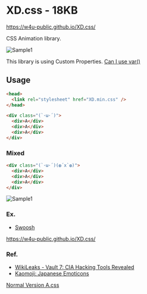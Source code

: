 # XD.css - 18KB
<https://w4u-public.github.io/XD.css/>

CSS Animation library.

![Sample1](https://w4u-public.github.io/XD.css/img/ex_logo.png)

This library is using Custom Properties. [Can I use var()](https://caniuse.com/#search=var())

## Usage
````html
<head>
  <link rel="stylesheet" href="XD.min.css" />
</head>
````

````html
<div class="(`･ω･´)">
  <div>A</div>
  <div>A</div>
  <div>A</div>
</div>
````
### Mixed
````html
<div class="(`･ω･´)(◍´x`◍)">
  <div>A</div>
  <div>A</div>
  <div>A</div>
</div>
````
![Sample1](https://w4u-public.github.io/XD.css/img/ex_01.png)

### Ex.

- [Swoosh](http://localhost:3010/?%CE%B5=%E2%94%8C(;%EF%BF%A3%E2%96%BD%EF%BF%A3)%E2%94%98&(%27:%27)&(%60%EF%BD%A5%CF%89%EF%BD%A5%C2%B4)&(%E3%83%BB%EF%BC%A1%E3%83%BB)%E2%98%86%E3%83%BE(%C2%B4%E2%96%BD%60))

<https://w4u-public.github.io/XD.css/>

### Ref.

- [WikiLeaks - Vault 7: CIA Hacking Tools Revealed](https://wikileaks.org/ciav7p1/cms/page_17760284.html)
- [Kaomoji: Japanese Emoticons](http://kaomoji.ru/en/)

[Normal Version A.css](https://w4u-public.github.io/A.css/)